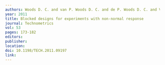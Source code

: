 ```yaml
---
authors: Woods D. C. and van P. Woods D. C. and de P. Woods D. C. and Ven P. 
year: 2011 
title: Blocked designs for experiments with non-normal response 
journal: Technometrics 
vol: 53 
pages: 173-182 
editors: 
publisher: 
location: 
doi: 10.1198/TECH.2011.09197 
link: 
---
```

 
